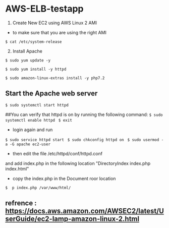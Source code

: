 # AWS-ELB-testapp

1. Create New EC2 using AWS Linux 2 AMI 

- to make sure that you are using the right AMI 

```$ cat /etc/system-release```

2. Install Apache 

```$ sudo yum update -y ```

```$ sudo yum install -y httpd ```

```$ sudo amazon-linux-extras install -y php7.2 ```
## Start the Apache web server
```$ sudo systemctl start httpd```

##You can verify that httpd is on by running the following command:
```$ sudo systemctl enable httpd ```
```$ exit ``` 

- login again and run 

```$ sudo service httpd start ```
```$ sudo chkconfig httpd on ```
```$ sudo usermod -a -G apache ec2-user ```

- then edit the file  /etc/httpd/conf/httpd.conf

and add index.php in the following location "DirectoryIndex index.php index.html"

- copy the index.php in the Document roor location 

```$  p index.php /var/www/html/ ```

## refrence : https://docs.aws.amazon.com/AWSEC2/latest/UserGuide/ec2-lamp-amazon-linux-2.html
